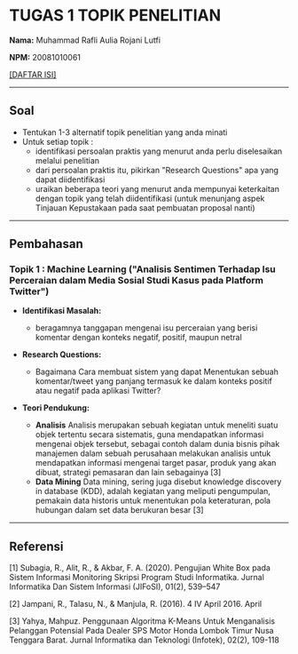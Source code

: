 # TUGAS 1 TOPIK PENELITIAN

**Nama:** Muhammad Rafli Aulia Rojani Lutfi

**NPM:**  20081010061  

[[DAFTAR ISI]](../README.md)

----

## Soal

* Tentukan 1-3 alternatif topik penelitian yang anda minati
* Untuk setiap topik :
  * identifikasi persoalan praktis yang menurut anda perlu diselesaikan melalui penelitian
  * dari persoalan praktis itu, pikirkan "Research Questions" apa yang dapat diidentifikasi
  * uraikan beberapa teori yang menurut anda mempunyai keterkaitan dengan topik yang telah diidentifikasi (untuk menunjang aspek Tinjauan Kepustakaan pada saat pembuatan proposal nanti)

----

## Pembahasan

<!-- ### Topik 1 : Pengujian Aplikasi Berbasis Website ("Pengujian Aplikasi Berbasis Website Menggunakan Metode Black Box Testing")

* **Masalah:**:
  * Aplikasi saat ini menghadapi banyak sekali kerentanan terhadap keamanan yang dimiliki seperti SQL injection, penerapan autentikasi dan otorisasi yang lemah, kegagalan dalam menerapkan kontrol akses, dll.
  * banyak-nya aplikasi berbasis website yang fitur-fiturnya belum berjalan sesuai dengan fungsi-nya dan bahkan terdapat fitur yang masih belum layak untuk dirilis namun sudah dapat diakses oleh pengguna

* **Research Questions:**
  * bagaimana cara untuk mengidentifikasi kerentanan keamanan yang mungkin ada pada sebuah aplikasi?
  * Bagaimana cara menentukan sebuah aplikasi layak untuk dirilis dan digunakan oleh banyak pengguna ?

* **Teori Pendukung:**
  * **Pengujian Perangkat Lunak**
  Pengujian perangkat lunak merupakan bagian dari Software Development Life Cycle(SDLC) yang digunakan untuk mengidentifikasi kesalahan – kesalahan baik secara fungsional maupun non - fungsional [1]
  * **Blackbox Testing**
  Pengujian black box testing disebut sebagai pengujian perilaku. Dimana struktur interior, logika perangkat lunak yang diuji tidak diketahui oleh penguji. Penguji didasarkan kepada spesifikasi kebutuhan dan tidak perlu dilakukannya analisis kode. Pengujian black box testing pengujian ini dilakukan dari sudut pandang pengguna akhir.[2] -->

### Topik 1 : Machine Learning ("Analisis Sentimen Terhadap Isu Perceraian dalam Media Sosial Studi Kasus pada Platform Twitter")

* **Identifikasi Masalah:**
  * beragamnya tanggapan mengenai isu perceraian yang berisi komentar dengan konteks negatif, positif, maupun netral

* **Research Questions:**
  * Bagaimana Cara membuat sistem yang dapat Menentukan sebuah komentar/tweet yang panjang termasuk ke dalam konteks positif atau negatif pada aplikasi Twitter?
  
* **Teori Pendukung:**
  * **Analisis**
    Analisis merupakan sebuah kegiatan untuk  meneliti suatu objek tertentu secara sistematis, guna mendapatkan informasi mengenai objek tersebut, sebagai contoh dalam dunia bisnis pihak manajemen dalam sebuah perusahaan melakukan analisis untuk mendapatkan informasi mengenai target pasar, produk yang akan dibuat, strategi pemasaran dan lain sebagainya [3]
  * **Data Mining**
    Data mining, sering juga disebut knowledge discovery in database (KDD), adalah kegiatan yang  meliputi pengumpulan, pemakain data historis  untuk menentukan pola keteraturan, pola hubungan dalam set data berukuran besar [3]
----

## Referensi

[1] Subagia, R., Alit, R., & Akbar, F. A. (2020). Pengujian White Box pada Sistem Informasi Monitoring Skripsi Program Studi Informatika. Jurnal Informatika Dan Sistem Informasi (JIFoSI), 01(2), 539–547

[2] Jampani, R., Talasu, N., & Manjula, R. (2016). 4 IV April 2016. April

[3] Yahya, Mahpuz. Penggunaan Algoritma K-Means Untuk Menganalisis Pelanggan Potensial Pada Dealer SPS Motor Honda Lombok Timur Nusa Tenggara Barat. Jurnal Informatika dan Teknologi (Infotek), 02(2), 109-118
